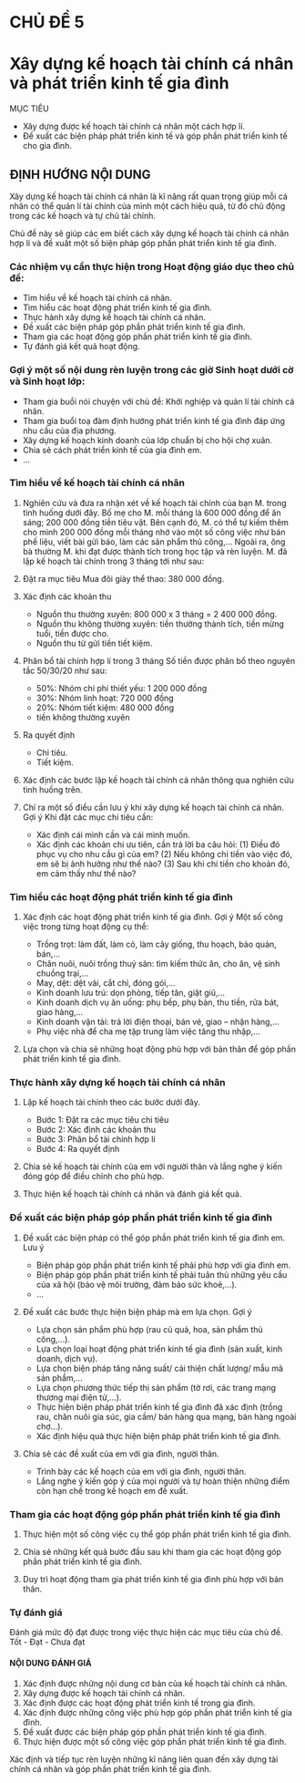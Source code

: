 # CHỦ ĐỀ 5
# Xây dựng kế hoạch tài chính cá nhân và phát triển kinh tế gia đình

MỤC TIÊU
* Xây dựng được kế hoạch tài chính cá nhân một cách hợp lí.
* Đề xuất các biện pháp phát triển kinh tế và góp phần phát triển kinh tế cho gia đình.

## ĐỊNH HƯỚNG NỘI DUNG
Xây dựng kế hoạch tài chính cá nhân là kĩ năng rất quan trọng giúp mỗi cá nhân có thể quản lí tài chính của mình một cách hiệu quả, từ đó chủ động trong các kế hoạch và tự chủ tài chính.

Chủ đề này sẽ giúp các em biết cách xây dựng kế hoạch tài chính cá nhân hợp lí và đề xuất một số biện pháp góp phần phát triển kinh tế gia đình.

### Các nhiệm vụ cần thực hiện trong Hoạt động giáo dục theo chủ đề:
* Tìm hiểu về kế hoạch tài chính cá nhân.
* Tìm hiểu các hoạt động phát triển kinh tế gia đình.
* Thực hành xây dựng kế hoạch tài chính cá nhân.
* Đề xuất các biện pháp góp phần phát triển kinh tế gia đình.
* Tham gia các hoạt động góp phần phát triển kinh tế gia đình.
* Tự đánh giá kết quả hoạt động.

### Gợi ý một số nội dung rèn luyện trong các giờ Sinh hoạt dưới cờ và Sinh hoạt lớp:
* Tham gia buổi nói chuyện với chủ đề: Khởi nghiệp và quản lí tài chính cá nhân.
* Tham gia buổi toạ đàm định hướng phát triển kinh tế gia đình đáp ứng nhu cầu của địa phương.
* Xây dựng kế hoạch kinh doanh của lớp chuẩn bị cho hội chợ xuân.
* Chia sẻ cách phát triển kinh tế của gia đình em.
* ...

### Tìm hiểu về kế hoạch tài chính cá nhân
1. Nghiên cứu và đưa ra nhận xét về kế hoạch tài chính của bạn M. trong tình huống dưới đây.
Bố mẹ cho M. mỗi tháng là 600 000 đồng để ăn sáng; 200 000 đồng tiền tiêu vặt. Bên cạnh đó, M. có thể tự kiếm thêm cho mình 200 000 đồng mỗi tháng nhờ vào một số công việc như bán phế liệu, viết bài gửi báo, làm các sản phẩm thủ công,... Ngoài ra, ông bà thường M. khi đạt được thành tích trong học tập và rèn luyện. M. đã lập kế hoạch tài chính trong 3 tháng tới như sau:

1. Đặt ra mục tiêu
   Mua đôi giày thể thao: 380 000 đồng.

2. Xác định các khoản thu
   * Nguồn thu thường xuyên: 800 000 x 3 tháng = 2 400 000 đồng.
   * Nguồn thu không thường xuyên: tiền thưởng thành tích, tiền mừng tuổi, tiền được cho.
   * Nguồn thu từ gửi tiền tiết kiệm.

3. Phân bổ tài chính hợp lí trong 3 tháng
   Số tiền được phân bổ theo nguyên tắc 50/30/20 như sau:
   * 50%: Nhóm chi phí thiết yếu: 1 200 000 đồng
   * 30%: Nhóm linh hoạt: 720 000 đồng
   * 20%: Nhóm tiết kiệm: 480 000 đồng
   + tiền không thường xuyên

4. Ra quyết định
   * Chi tiêu.
   * Tiết kiệm.

2. Xác định các bước lập kế hoạch tài chính cá nhân thông qua nghiên cứu tình huống trên.

3. Chỉ ra một số điều cần lưu ý khi xây dựng kế hoạch tài chính cá nhân.
   Gợi ý
   Khi đặt các mục chi tiêu cần:
   - Xác định cái mình cần và cái mình muốn.
   - Xác định các khoản chi ưu tiên, cần trả lời ba câu hỏi:
     (1) Điều đó phục vụ cho nhu cầu gì của em?
     (2) Nếu không chi tiền vào việc đó, em sẽ bị ảnh hưởng như thế nào?
     (3) Sau khi chi tiền cho khoản đó, em cảm thấy như thế nào?

### Tìm hiểu các hoạt động phát triển kinh tế gia đình
1. Xác định các hoạt động phát triển kinh tế gia đình.
   Gợi ý
   Một số công việc trong từng hoạt động cụ thể:
   - Trồng trọt: làm đất, làm cỏ, làm cây giống, thu hoạch, bảo quản, bán,...
   - Chăn nuôi, nuôi trồng thuỷ sản: tìm kiếm thức ăn, cho ăn, vệ sinh chuồng trại,...
   - May, dệt: dệt vải, cắt chỉ, đóng gói,...
   - Kinh doanh lưu trú: dọn phòng, tiếp tân, giặt giũ,...
   - Kinh doanh dịch vụ ăn uống: phụ bếp, phụ bàn, thu tiền, rửa bát, giao hàng,...
   - Kinh doanh vận tải: trả lời điện thoại, bán vé, giao – nhận hàng,...
   - Phụ việc nhà để cha mẹ tập trung làm việc tăng thu nhập,...

2. Lựa chọn và chia sẻ những hoạt động phù hợp với bản thân để góp phần phát triển kinh tế gia đình.

### Thực hành xây dựng kế hoạch tài chính cá nhân
1. Lập kế hoạch tài chính theo các bước dưới đây.
   * Bước 1: Đặt ra các mục tiêu chi tiêu
   * Bước 2: Xác định các khoản thu
   * Bước 3: Phân bổ tài chính hợp lí
   * Bước 4: Ra quyết định

2. Chia sẻ kế hoạch tài chính của em với người thân và lắng nghe ý kiến đóng góp để điều chỉnh cho phù hợp.
3. Thực hiện kế hoạch tài chính cá nhân và đánh giá kết quả.

### Đề xuất các biện pháp góp phần phát triển kinh tế gia đình
1. Đề xuất các biện pháp có thể góp phần phát triển kinh tế gia đình em.
   Lưu ý
   - Biện pháp góp phần phát triển kinh tế phải phù hợp với gia đình em.
   - Biện pháp góp phần phát triển kinh tế phải tuân thủ những yêu cầu của xã hội (bảo vệ môi trường, đảm bảo sức khoẻ,...).
   - ...

2. Đề xuất các bước thực hiện biện pháp mà em lựa chọn.
   Gợi ý
   - Lựa chọn sản phẩm phù hợp (rau củ quả, hoa, sản phẩm thủ công,...).
   - Lựa chọn loại hoạt động phát triển kinh tế gia đình (sản xuất, kinh doanh, dịch vụ).
   - Lựa chọn biện pháp tăng năng suất/ cải thiện chất lượng/ mẫu mã sản phẩm,...
   - Lựa chọn phương thức tiếp thị sản phẩm (tờ rơi, các trang mạng thương mại điện tử,...).
   - Thực hiện biện pháp phát triển kinh tế gia đình đã xác định (trồng rau, chăn nuôi gia súc, gia cầm/ bán hàng qua mạng, bán hàng ngoài chợ...).
   - Xác định hiệu quả thực hiện biện pháp phát triển kinh tế gia đình.

3. Chia sẻ các đề xuất của em với gia đình, người thân.
   - Trình bày các kế hoạch của em với gia đình, người thân.
   - Lắng nghe ý kiến góp ý của mọi người và tự hoàn thiện những điểm còn hạn chế trong kế hoạch em đề xuất.

### Tham gia các hoạt động góp phần phát triển kinh tế gia đình
1. Thực hiện một số công việc cụ thể góp phần phát triển kinh tế gia đình.

2. Chia sẻ những kết quả bước đầu sau khi tham gia các hoạt động góp phần phát triển kinh tế gia đình.
3. Duy trì hoạt động tham gia phát triển kinh tế gia đình phù hợp với bản thân.

### Tự đánh giá
Đánh giá mức độ đạt được trong việc thực hiện các mục tiêu của chủ đề.
Tốt - Đạt - Chưa đạt

#### NỘI DUNG ĐÁNH GIÁ
1. Xác định được những nội dung cơ bản của kế hoạch tài chính cá nhân.
2. Xây dựng được kế hoạch tài chính cá nhân.
3. Xác định được các hoạt động phát triển kinh tế trong gia đình.
4. Xác định được những công việc phù hợp góp phần phát triển kinh tế gia đình.
5. Đề xuất được các biện pháp góp phần phát triển kinh tế gia đình.
6. Thực hiện được một số công việc góp phần phát triển kinh tế gia đình.

Xác định và tiếp tục rèn luyện những kĩ năng liên quan đến xây dựng tài chính cá nhân và góp phần phát triển kinh tế gia đình.
